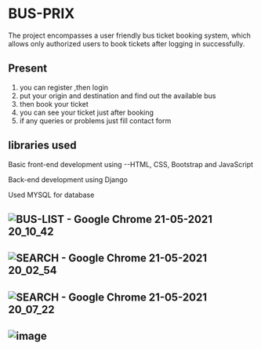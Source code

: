 # BUS-PRIX
The project encompasses a user friendly bus ticket booking system, which allows only authorized users to book tickets after logging in successfully. 
## Present
1) you can register ,then login
2) put your origin and destination and find out the available bus 
3) then book your ticket 
4) you can see your ticket just after booking
5) if any queries or problems just fill contact form 
## libraries used
Basic front-end development using --HTML, CSS, Bootstrap and JavaScript​

Back-end development using Django ​

Used MYSQL for database​

![BUS-LIST - Google Chrome 21-05-2021 20_10_42](https://user-images.githubusercontent.com/76653982/119163301-e7a31a80-ba78-11eb-921f-b7f900e29ca9.png)
---
![SEARCH - Google Chrome 21-05-2021 20_02_54](https://user-images.githubusercontent.com/76653982/119163438-09040680-ba79-11eb-91fc-36d3e51a2ead.png)
---
![SEARCH - Google Chrome 21-05-2021 20_07_22](https://user-images.githubusercontent.com/76653982/119163446-0acdca00-ba79-11eb-8ef8-90c0dcb04b0c.png)
---
![image](https://user-images.githubusercontent.com/76653982/119163708-4b2d4800-ba79-11eb-8da2-77ba7845bb86.png)
---
